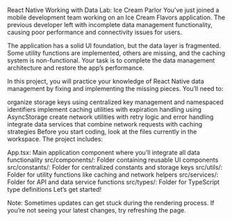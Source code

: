 React Native Working with Data Lab: Ice Cream Parlor
You’ve just joined a mobile development team working on an Ice Cream Flavors application. The previous developer left with incomplete data management functionality, causing poor performance and connectivity issues for users.

The application has a solid UI foundation, but the data layer is fragmented. Some utility functions are implemented, others are missing, and the caching system is non-functional. Your task is to complete the data management architecture and restore the app’s performance.

In this project, you will practice your knowledge of React Native data management by fixing and implementing the missing pieces. You’ll need to:

organize storage keys using centralized key management and namespaced identifiers
implement caching utilities with expiration handling using AsyncStorage
create network utilities with retry logic and error handling
integrate data services that combine network requests with caching strategies
Before you start coding, look at the files currently in the workspace. The project includes:

App.tsx: Main application component where you’ll integrate all data functionality
src/components/: Folder containing reusable UI components
src/constants/: Folder for centralized constants and storage keys
src/utils/: Folder for utility functions like caching and network helpers
src/services/: Folder for API and data service functions
src/types/: Folder for TypeScript type definitions
Let’s get started!

Note: Sometimes updates can get stuck during the rendering process. If you’re not seeing your latest changes, try refreshing the page.

